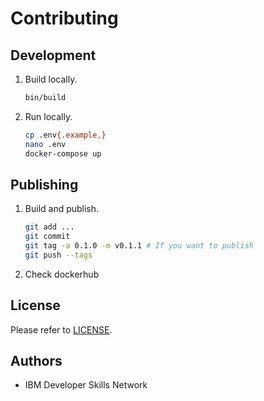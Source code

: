# Contributing

## Development

1.  Build locally.

    ```sh
    bin/build
    ```

2.  Run locally.

    ```sh
    cp .env{.example,}
    nano .env
    docker-compose up
    ```

## Publishing

1.  Build and publish.

    ```sh
    git add ...
    git commit
    git tag -a 0.1.0 -m v0.1.1 # If you want to publish
    git push --tags
    ```

2.  Check dockerhub

## License

Please refer to [LICENSE](LICENSE).

## Authors

*   IBM Developer Skills Network
